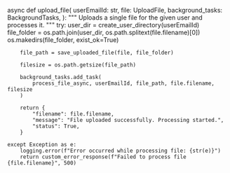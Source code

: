 async def upload_file(
    userEmailId: str,
    file: UploadFile,
    background_tasks: BackgroundTasks,
):
    """
    Uploads a single file for the given user and processes it.
    """
    try:
        user_dir = create_user_directory(userEmailId)
        file_folder = os.path.join(user_dir, os.path.splitext(file.filename)[0])
        os.makedirs(file_folder, exist_ok=True)

        file_path = save_uploaded_file(file, file_folder)

        filesize = os.path.getsize(file_path)

        background_tasks.add_task(
            process_file_async, userEmailId, file_path, file.filename, filesize
        )

        return {
            "filename": file.filename,
            "message": "File uploaded successfully. Processing started.",
            "status": True,
        }

    except Exception as e:
        logging.error(f"Error occurred while processing file: {str(e)}")
        return custom_error_response(f"Failed to process file {file.filename}", 500)
